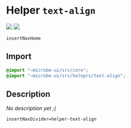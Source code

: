 # Helper `text-align`

![](https://img.shields.io/badge/CSS_size-2.6_KB-blue)
![](https://img.shields.io/badge/gzip-599_B-magenta)

`insertNavHome`

## Import

```scss
@import "~microbe-ui/src/core";
@import "~microbe-ui/src/heleprs/text-align";
```

## Description

_No description yet ;(_

`insertNavDivider=helper-text-align`
